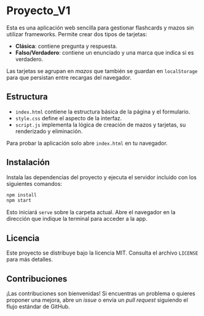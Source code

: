 # Proyecto_V1

Esta es una aplicación web sencilla para gestionar flashcards y mazos sin utilizar frameworks. Permite crear dos tipos de tarjetas:

- **Clásica**: contiene pregunta y respuesta.
- **Falso/Verdadero**: contiene un enunciado y una marca que indica si es verdadero.

Las tarjetas se agrupan en *mazos* que también se guardan en `localStorage` para que persistan entre recargas del navegador.

## Estructura

- `index.html` contiene la estructura básica de la página y el formulario.
- `style.css` define el aspecto de la interfaz.
- `script.js` implementa la lógica de creación de mazos y tarjetas, su renderizado y eliminación.

Para probar la aplicación solo abre `index.html` en tu navegador.

## Instalación

Instala las dependencias del proyecto y ejecuta el servidor incluido con los siguientes comandos:

```bash
npm install
npm start
```

Esto iniciará `serve` sobre la carpeta actual. Abre el navegador en la dirección que indique la terminal para acceder a la app.

## Licencia

Este proyecto se distribuye bajo la licencia MIT. Consulta el archivo `LICENSE` para más detalles.

## Contribuciones

¡Las contribuciones son bienvenidas! Si encuentras un problema o quieres proponer una mejora, abre un *issue* o envía un *pull request* siguiendo el flujo estándar de GitHub.


